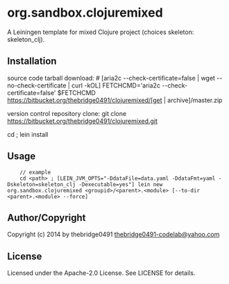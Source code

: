 # org.sandbox.clojuremixed
<!-- .md to .html: markdown foo.md > foo.html
                   pandoc -s -f markdown_strict -t html5 -o foo.html foo.md -->

A Leiningen template for mixed Clojure project (choices skeleton: skeleton_clj).

## Installation
source code tarball download:
        # [aria2c --check-certificate=false | wget --no-check-certificate | curl -kOL]
        FETCHCMD='aria2c --check-certificate=false'
        $FETCHCMD https://bitbucket.org/thebridge0491/clojuremixed/[get | archive]/master.zip

version control repository clone:
        git clone https://bitbucket.org/thebridge0491/clojuremixed.git

cd <path> ; lein install

## Usage
		// example
		cd <path> ; [LEIN_JVM_OPTS="-DdataFile=data.yaml -DdataFmt=yaml -Dskeleton=skeleton_clj -Dexecutable=yes"] lein new org.sandbox.clojuremixed <groupid>/<parent>.<module> [--to-dir <parent>.<module> --force]

## Author/Copyright
Copyright (c) 2014 by thebridge0491 <thebridge0491-codelab@yahoo.com>

## License
Licensed under the Apache-2.0 License. See LICENSE for details.
